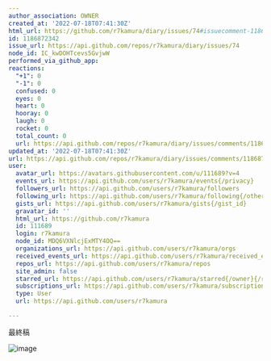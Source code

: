 ```yaml
---
author_association: OWNER
created_at: '2022-07-18T07:41:30Z'
html_url: https://github.com/r7kamura/diary/issues/74#issuecomment-1186872342
id: 1186872342
issue_url: https://api.github.com/repos/r7kamura/diary/issues/74
node_id: IC_kwDOHTcevs5GvjwW
performed_via_github_app: 
reactions:
  "+1": 0
  "-1": 0
  confused: 0
  eyes: 0
  heart: 0
  hooray: 0
  laugh: 0
  rocket: 0
  total_count: 0
  url: https://api.github.com/repos/r7kamura/diary/issues/comments/1186872342/reactions
updated_at: '2022-07-18T07:41:30Z'
url: https://api.github.com/repos/r7kamura/diary/issues/comments/1186872342
user:
  avatar_url: https://avatars.githubusercontent.com/u/111689?v=4
  events_url: https://api.github.com/users/r7kamura/events{/privacy}
  followers_url: https://api.github.com/users/r7kamura/followers
  following_url: https://api.github.com/users/r7kamura/following{/other_user}
  gists_url: https://api.github.com/users/r7kamura/gists{/gist_id}
  gravatar_id: ''
  html_url: https://github.com/r7kamura
  id: 111689
  login: r7kamura
  node_id: MDQ6VXNlcjExMTY4OQ==
  organizations_url: https://api.github.com/users/r7kamura/orgs
  received_events_url: https://api.github.com/users/r7kamura/received_events
  repos_url: https://api.github.com/users/r7kamura/repos
  site_admin: false
  starred_url: https://api.github.com/users/r7kamura/starred{/owner}{/repo}
  subscriptions_url: https://api.github.com/users/r7kamura/subscriptions
  type: User
  url: https://api.github.com/users/r7kamura

---
```

最終稿

![image](https://user-images.githubusercontent.com/111689/179465665-58e60a56-00a8-49e1-8a92-e97e52afbb27.png)
